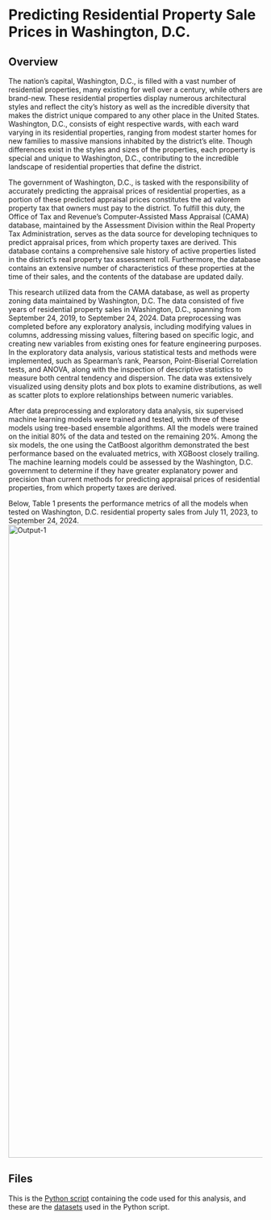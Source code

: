 # Predicting Residential Property Sale Prices in Washington, D.C.

## Overview

The nation’s capital, Washington, D.C., is filled with a vast number of residential properties, many existing for well over a century, while others are brand-new. These residential properties display numerous architectural styles and reflect the city’s history as well as the incredible diversity that makes the district unique compared to any other place in the United States. Washington, D.C., consists of eight respective wards, with each ward varying in its residential properties, ranging from modest starter homes for new families to massive mansions inhabited by the district’s elite. Though differences exist in the styles and sizes of the properties, each property is special and unique to Washington, D.C., contributing to the incredible landscape of residential properties that define the district.

The government of Washington, D.C., is tasked with the responsibility of accurately predicting the appraisal prices of residential properties, as a portion of these predicted appraisal prices constitutes the ad valorem property tax that owners must pay to the district. To fulfill this duty, the Office of Tax and Revenue’s Computer-Assisted Mass Appraisal (CAMA) database, maintained by the Assessment Division within the Real Property Tax Administration, serves as the data source for developing techniques to predict appraisal prices, from which property taxes are derived. This database contains a comprehensive sale history of active properties listed in the district’s real property tax assessment roll. Furthermore, the database contains an extensive number of characteristics of these properties at the time of their sales, and the contents of the database are updated daily.

This research utilized data from the CAMA database, as well as property zoning data maintained by Washington, D.C. The data consisted of five years of residential property sales in Washington, D.C., spanning from September 24, 2019, to September 24, 2024. Data preprocessing was completed before any exploratory analysis, including modifying values in columns, addressing missing values, filtering based on specific logic, and creating new variables from existing ones for feature engineering purposes. In the exploratory data analysis, various statistical tests and methods were implemented, such as Spearman’s rank, Pearson, Point-Biserial Correlation tests, and ANOVA, along with the inspection of descriptive statistics to measure both central tendency and dispersion. The data was extensively visualized using density plots and box plots to examine distributions, as well as scatter plots to explore relationships between numeric variables.

After data preprocessing and exploratory data analysis, six supervised machine learning models were trained and tested, with three of these models using tree-based ensemble algorithms. All the models were trained on the initial 80% of the data and tested on the remaining 20%. Among the six models, the one using the CatBoost algorithm demonstrated the best performance based on the evaluated metrics, with XGBoost closely trailing. The machine learning models could be assessed by the Washington, D.C. government to determine if they have greater explanatory power and precision than current methods for predicting appraisal prices of residential properties, from which property taxes are derived. 

Below, Table 1 presents the performance metrics of all the models when tested on Washington, D.C. residential property sales from July 11, 2023, to September 24, 2024. 
<img width="1256" alt="Output-1" src="https://github.com/user-attachments/assets/35797572-c225-46df-a9da-bc47058c2803" />

## Files

This is the [Python script](https://github.com/AlexZak135/DC-Residential-Properties/blob/main/Code/DC-Residential-Properties-Code.py) containing the code used for this analysis, and these are the [datasets](https://github.com/AlexZak135/DC-Residential-Properties/tree/main/Data) used in the Python script.
